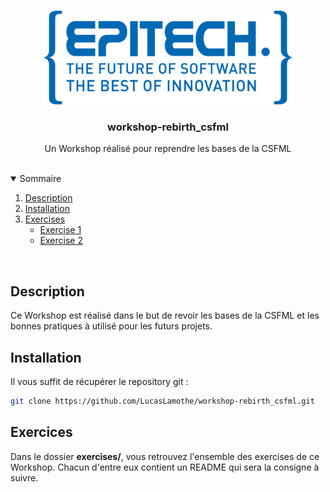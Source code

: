 <br />
<p align="center">
  <a href="https://github.com/LucasLamothe/workshop-rebirth_csfml">
    <img src=".github/assets/epitech-logo.png" alt="Logo Eitech" width="400" height="150">
  </a>

  <h3 align="center">workshop-rebirth_csfml</h3>

  <p align="center">
    Un Workshop réalisé pour reprendre les bases de la CSFML
  </p>
</p>

<br />
<details open="open">
  <summary>Sommaire</summary>
  <ol>
    <li>
      <a href="#description">Description</a>
    </li>
    <li>
      <a href="#installation">Installation</a>
    </li>
    <li>
      <a href="#exercises">Exercises</a>
      <ul>
        <li><a href="https://github.com/LucasLamothe/workshop-rebirth_csfml/tree/master/exercises/exercise01">Exercise 1</a></li>
        <li><a href="https://github.com/LucasLamothe/workshop-rebirth_csfml/tree/master/exercises/exercise01">Exercise 2</a></li>
      </ul>
    </li>
  </ol>
</details>

<br />

## Description

Ce Workshop est réalisé dans le but de revoir les bases de la CSFML et les bonnes pratiques à utilisé pour les futurs projets.

## Installation

Il vous suffit de récupérer le repository git :
```sh
git clone https://github.com/LucasLamothe/workshop-rebirth_csfml.git
```

## Exercices

Dans le dossier **exercises/**, vous retrouvez l'ensemble des exercises de ce Workshop. Chacun d'entre eux contient un README qui sera la consigne à suivre.
